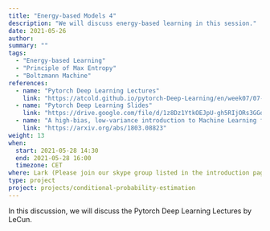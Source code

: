 ```yaml
---
title: "Energy-based Models 4"
description: "We will discuss energy-based learning in this session."
date: 2021-05-26
author:
summary: ""
tags:
  - "Energy-based Learning"
  - "Principle of Max Entropy"
  - "Boltzmann Machine"
references:
  - name: "Pytorch Deep Learning Lectures"
    link: "https://atcold.github.io/pytorch-Deep-Learning/en/week07/07-1/"
  - name: "Pytorch Deep Learning Slides"
    link: "https://drive.google.com/file/d/1z8Dz1YtkOEJpU-gh5RIjORs3GGqkYJQa/view"
  - name: "A high-bias, low-variance introduction to Machine Learning for physicists"
    link: "https://arxiv.org/abs/1803.08823"
weight: 13
when:
  start: 2021-05-28 14:30
  end: 2021-05-28 16:00
  timezone: CET
where: Lark (Please join our skype group listed in the introduction page for more info)
type: project
project: projects/conditional-probability-estimation
---
```


In this discussion, we will discuss the Pytorch Deep Learning Lectures by LeCun.